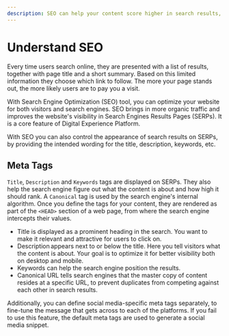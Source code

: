 ```yaml
---
description: SEO can help your content score higher in search results, which leads to greater visibility.
---
```


# Understand SEO

Every time users search online, they are presented with a list of results, 
together with page title and a short summary. 
Based on this limited information they choose which link to follow. 
The more your page stands out, the more likely users are to pay you a visit.

With Search Engine Optimization (SEO) tool, you can optimize your website for both 
visitors and search engines. 
SEO brings in more organic traffic and improves the website's visibility in 
Search Engines Results Pages (SERPs). 
It is a core feature of Digital Experience Platform. 

With SEO you can also control the appearance of search results on SERPs, by 
providing the intended wording for the title, description, keywords, etc.

## Meta Tags

`Title`, `Description` and `Keywords` tags are displayed on SERPs.
They also help the search engine figure out what the content is about and how 
high it should rank. 
A `Canonical` tag is used by the search engine's internal algorithm. 
Once you define the tags for your content, they are rendered as part of the `<HEAD>` 
section of a web page, from where the search engine intercepts their values.

- Title is displayed as a prominent heading in the search. You want to make it relevant and attractive for users to click on. 
- Description appears next to or below the title. Here you tell visitors what the content is about. Your goal is to optimize it for better visibility both on desktop and mobile.
- Keywords can help the search engine position the results.
- Canonical URL tells search engines that the master copy of content resides at a specific URL, to prevent duplicates from competing against each other in search results.

Additionally, you can define social media-specific meta tags separately, 
to fine-tune the message that gets across to each of the platforms. 
If you fail to use this feature, the default meta tags are used to generate 
a social media snippet.
